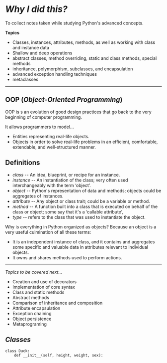 # *Why I did this?*
To collect notes taken while studying Python's advanced concepts.

**Topics**
 - Classes, instances, attributes, methods, as well as working with class and instance data
 - Shallow and deep operations
 - abstract classes, method overriding, static and class methods, special methods
 - inheritance, polymorphism, subclasses, and encapsulation
 - advanced exception handling techniques
 - metaclasses
------------------------------------------------------------- 
 
## **OOP** (*Object-Oriented Programming*)

OOP is s an evolution of good design practices that go back to the very beginning of computer programming.

It allows programmers to model...
 - Entities representing real-life objects.
 - Objects in order to solve real-life problems in an efficient, comfortable, extendable, and well-structured manner.

## **Definitions**
 - *class* -- An idea, blueprint, or recipe for an instance.
 - *instance* -- An instantiation of the class; very often used interchangeably with the term ‘object’.
 - *object* -- Python's representation of data and methods; objects could be aggregates of instances.
 - *attribute* -- Any object or class trait; could be a variable or method.
 - *method* -- A function built into a class that is executed on behalf of the class or object; some say that it's a ‘callable attribute’,
 - *type* -- refers to the class that was used to instantiate the object.
 

Why is everything in Python organized as objects?
Because an object is a very useful culmination of all these terms:
 - It is an independent instance of class, and it contains and aggregates some specific and valuable data in attributes relevant to individual objects.
 - It owns and shares methods used to perform actions.

-------------------------------------------------------------
*Topics to be covered next...*

 - Creation and use of decorators
 - Implementation of core syntax
 - Class and static methods
 - Abstract methods
 - Comparison of inheritance and composition
 - Attribute encapsulation
 - Exception chaining
 - Object persistence
 - Metaprograming

## *Classes*

```
class Duck:
    def __init__(self, height, weight, sex):

````





